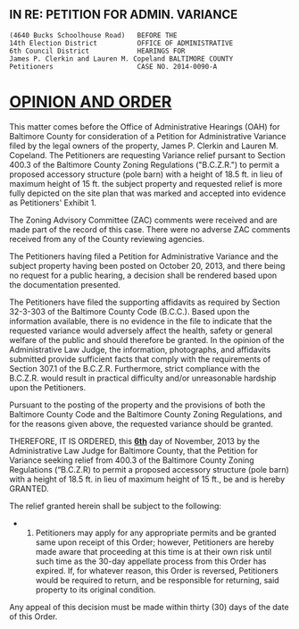 IN RE: PETITION FOR ADMIN. VARIANCE
---
	(4640 Bucks Schoolhouse Road)	BEFORE THE
	14th Election District			OFFICE OF ADMINISTRATIVE
	6th Council District			HEARINGS FOR
	James P. Clerkin and Lauren M. Copeland	BALTIMORE COUNTY
	Petitioners						CASE NO. 2014-0090-A
<u>OPINION AND ORDER</u>
===
This matter comes before the Office of Administrative Hearings (OAH) for Baltimore County for consideration of a Petition for Administrative Variance filed by the legal owners of the property, James P. Clerkin and Lauren M. Copeland. The Petitioners are requesting Variance relief pursant to Section 400.3 of the Baltimore County Zoning Regulations ("B.C.Z.R.") to permit a proposed accessory structure (pole barn) with a height of 18.5 ft. in lieu of maximum height of 15 ft. the subject property and requested relief is more fully depicted on the site plan that was marked and accepted into evidence as Petitioners' Exhibit 1.

The Zoning Advisory Committee (ZAC) comments were received and are made part of the record of this case. There were no adverse ZAC comments received from any of the County reviewing agencies.
The Petitioners having filed a Petition for Administrative Variance and the subject property having been posted on October 20, 2013, and there being no request for a public hearing, a decision shall be rendered based upon the documentation presented.
The Petitioners have filed the supporting affidavits as required by Section 32-3-303 of the Baltimore County Code (B.C.C.). Based upon the information available, there is no evidence in the file to indicate that the requested variance would adversely affect the health, safety or general welfare of the public and should therefore be granted. In the opinion of the Administrative Law Judge, the information, photographs, and affidavits submitted provide sufficient facts that comply with the requirements of Section 307.1 of the B.C.Z.R. Furthermore, strict compliance with the B.C.Z.R. would result in practical difficulty and/or unreasonable hardship upon the Petitioners.
Pursuant to the posting of the property and the provisions of both the Baltimore County Code and the Baltimore County Zoning Regulations, and for the reasons given above, the requested variance should be granted.
THEREFORE, IT IS ORDERED, this **<u>6th</u>** day of November, 2013 by the Administrative Law Judge for Baltimore County, that the Petition for Variance seeking relief from 400.3 of the Baltimore County Zoning Regulations (“B.C.Z.R) to permit a proposed accessory structure (pole barn) with a height of 18.5 ft. in lieu of maximum height of 15 ft., be and is hereby GRANTED.
The relief granted herein shall be subject to the following:
  * 1. Petitioners may apply for any appropriate permits and be granted same upon receipt of this Order; however, Petitioners are hereby made aware that proceeding at this time is at their own risk until such time as the 30-day appellate process from this Order has expired. If, for whatever reason, this Order is reversed, Petitioners would be required to return, and be responsible for returning, said property to its original condition. 
Any appeal of this decision must be made within thirty (30) days of the date of this Order. 